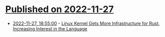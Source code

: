 # [Published on 2022-11-27](index.md)

* [2022-11-27, 18:55:00](https://developers.slashdot.org/story/22/11/27/1853228/linux-kernel-gets-more-infrastructure-for-rust-increasing-interest-in-the-language?utm_source=rss1.0mainlinkanon&utm_medium=feed) - [Linux Kernel Gets More Infrastructure for Rust, Increasing Interest in the Language](https://developers.slashdot.org/story/22/11/27/1853228/linux-kernel-gets-more-infrastructure-for-rust-increasing-interest-in-the-language?utm_source=rss1.0mainlinkanon&utm_medium=feed)
